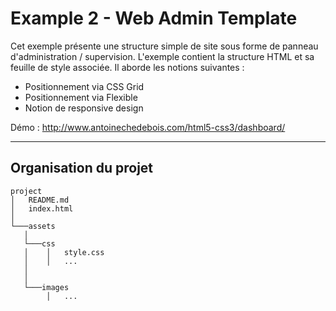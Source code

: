 # Example 2 - Web Admin Template
Cet exemple présente une structure simple de site sous forme de panneau d'administration / supervision.
L'exemple contient la structure HTML et sa feuille de style associée.
Il aborde les notions suivantes :
* Positionnement via CSS Grid 
* Positionnement via Flexible
* Notion de responsive design

Démo : http://www.antoinechedebois.com/html5-css3/dashboard/

---
## Organisation du projet
```
project
│   README.md
│   index.html   
│
└───assets
   │
   └───css
   │    │   style.css
   │    │   ...
   │
   │
   └───images
        │   ...
```
